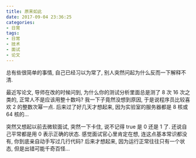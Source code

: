```yaml
---
title: 原来如此
date: 2017-09-04 23:36:25
categories:
- 日常
tags:
- 日常
- 技术
- 面试
- 论文
---
```

总有些很简单的事情, 自己已经习以为常了, 别人突然问起为什么反而一下解释不清.

最近写论文, 导师在改的时候问到, 为什么你的测试分析里面总是测了 8 次 16 次之类的, 正常人不是应该用整十数吗?
我一下子竟然没想到原因, 于是说程序员比较喜欢 2 的整数次幂一点.
后来过了好几天才想起来, 因为实验室的服务器都是 8 核或 64 核的...

突然又想起以前去微软面试, 突然一下卡住, 说不记得 true 是 0 还是 1 了.
还说自己平常都是用 0 表示正确的状态.
感觉面试官心里肯定在想, 连这点基本常识都没有, 你到底亲自动手写过几行代码?
后来才想起来, 因为运行正常往往只有一个状态, 但是出错可能千奇百怪...
